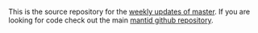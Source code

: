 This is the source repository for the [weekly updates of master](http://mantidproject.github.io/news/). If you are looking for code check out the main [mantid github repository](http://github.com/mantidproject/mantid).

